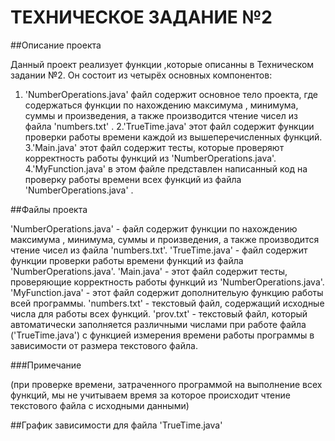 # ТЕХНИЧЕСКОЕ ЗАДАНИЕ №2
##Описание проекта

Данный проект реализует функции ,которые описанны в Техническом задании №2. Он состоит из четырёх основных компонентов:
1. 'NumberOperations.java' файл содержит основное тело проекта, где содержаться функции по нахождению максимума , минимума, суммы и произведения, а также производится чтение чисел из файла 'numbers.txt' .
2.'TrueTime.java' этот файл содержит функции проверки работы времени каждой из вышеперечисленных функций.
3.'Main.java' этот файл содержит тесты, которые проверяют корректность работы функций из 'NumberOperations.java'.
4.'MyFunction.java' в этом файле представлен написанный код на проверку работы времени всех функций из файла 'NumberOperations.java' .

##Файлы проекта

'NumberOperations.java' - файл содержит функции по нахождению максимума , минимума, суммы и произведения, а также производится чтение чисел из файла 'numbers.txt'.
'TrueTime.java' - файл содержит функции проверки работы времени функций из файла 'NumberOperations.java'.
'Main.java' - этот файл содержит тесты, проверяющие корректность работы функций из 'NumberOperations.java'.
'MyFunction.java' - этот файл содержит дополнительую функцию работы всей программы.
'numbers.txt' - текстовый файл, содержащий исходные числа для работы всех функций.
'prov.txt' - текстовый файл, который автоматически заполняется различными числами при работе файла ('TrueTime.java') с функцией измерения времени работы программы в зависимости от размера текстового файла.

###Примечание

(при проверке времени, затраченного программой на выполнение всех функций, мы не учитываем время за которое происходит чтение текстового файла с исходными данными)

##График зависимости для файла 'TrueTime.java'

